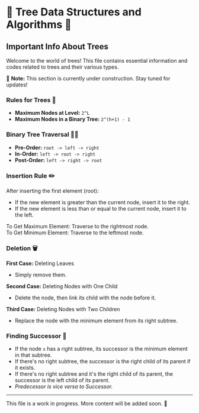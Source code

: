 # 🌳 Tree Data Structures and Algorithms 🌳

## Important Info About Trees

Welcome to the world of trees! This file contains essential information and codes related to trees and their various types.

🚧 **Note:** This section is currently under construction. Stay tuned for updates!

### Rules for Trees 📜

- **Maximum Nodes at Level:** `2^L`
- **Maximum Nodes in a Binary Tree:** `2^(h+1) - 1`

### Binary Tree Traversal 🚶‍♂️

- **Pre-Order:** `root -> left -> right`
- **In-Order:** `left -> root -> right`
- **Post-Order:** `left -> right -> root`

### Insertion Rule ✏️

After inserting the first element (root):
- If the new element is greater than the current node, insert it to the right.
- If the new element is less than or equal to the current node, insert it to the left.

To Get Maximum Element: Traverse to the rightmost node.  
To Get Minimum Element: Traverse to the leftmost node.

### Deletion 🗑️

**First Case:** Deleting Leaves
- Simply remove them.

**Second Case:** Deleting Nodes with One Child
- Delete the node, then link its child with the node before it.

**Third Case:** Deleting Nodes with Two Children
- Replace the node with the minimum element from its right subtree.

### Finding Successor 🌟

- If the node `x` has a right subtree, its successor is the minimum element in that subtree.
- If there's no right subtree, the successor is the right child of its parent if it exists.
- If there's no right subtree and it's the right child of its parent, the successor is the left child of its parent.
- *Predecessor is vice versa to Successor.*

---

This file is a work in progress. More content will be added soon. 🚀
